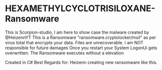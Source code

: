 # HEXAMETHYLCYCLOTRISILOXANE-Ransomware
This is Scorpion-studio, I am here to show case the malware created by @HeizennYT
This is a Ransomware "ransomware.cryptolocker/msil" as per virus total that encrypts your data. Files are unrecoverable. I am NOT responsible for future damages Once you restart your System LogonUi gets overwritten. The Ransomware executes without a elevation

Created in C#
Best Regards for: Heizenn creating new ransomware like this.
